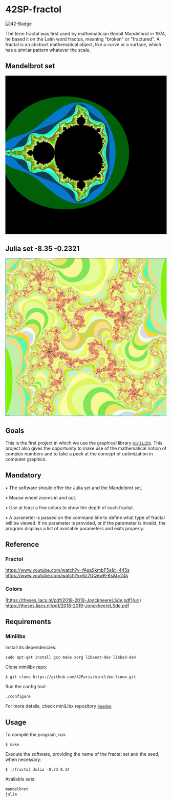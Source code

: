 # 42SP-fractol

![42-Badge](https://img.shields.io/badge/%C3%89cole-42SP-blue)

The term fractal was first used by mathematician Benoit Mandelbrot in 1974,
he based it on the Latin word fractus, meaning "broken" or "fractured".
A fractal is an abstract mathematical object, like a curve or a surface, which has a similar
pattern whatever the scale.

## Mandelbrot set

<img src="https://github.com/SantanaC4/42SP-fractol/blob/main/mandelbrot.png"/>

## Julia set -8.35 -0.2321

<img src="https://github.com/SantanaC4/42SP-fractol/blob/main/julia_-8_35_-0.2321_3.png"/>

## Goals

This is the first project in which we use the graphical library [`miniLibX`](https://github.com/42Paris/minilibx-linux).
This project also gives the opportunity to make use of the mathematical notion of complex numbers and to take a peek at the concept of optimization in computer graphics.


## Mandatory

• The software should offer the Julia set and the Mandelbrot set.

• Mouse wheel zooms in and out.

• Use at least a few colors to show the depth of each fractal.

• A parameter is passed on the command line to define what type of fractal will be
viewed. If no parameter is provided, or if the parameter is invalid, the program
displays a list of available parameters and exits properly.


## Reference

### Fractol

https://www.youtube.com/watch?v=fAsaSkmbF5s&t=445s
https://www.youtube.com/watch?v=6z7GQewK-Ks&t=24s

### Colors

[https://theses.liacs.nl/pdf/2018-2019-JonckheereLSde.pdf](url)
https://theses.liacs.nl/pdf/2018-2019-JonckheereLSde.pdf

## Requirements

### Minilibx
Install its dependencies:

```
sudo apt-get install gcc make xorg libxext-dev libbsd-dev
```
Clone minilibx repo:
```
$ git clone https://github.com/42Paris/minilibx-linux.git
```
Run the config tool:
```
./configure
```
For more details, check miniLibx repository [`Readme`](https://github.com/42Paris/minilibx-linux).

## Usage

To compile the program, run:

```
$ make
```

Execute the software, providing the name of the fractal set and the seed, when necessary:
```
$ ./fractol Julia -0.73 0.14
```
Avaliable sets:
```
mandelbrot
julia


